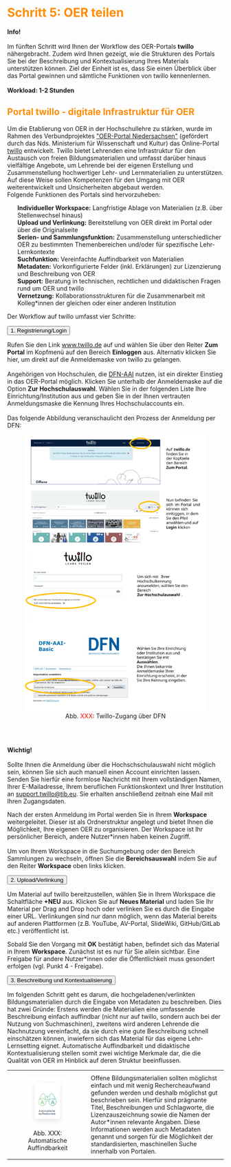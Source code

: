 
<script>
  //Script fürs Accordeon
  var acc = document.getElementsByClassName("accordion");

  for (var i = 0; i < acc.length; i++) {
    acc[i].addEventListener("click", function() {
      var panel = this.nextElementSibling;
      /* if panel already open */
      if (panel.style.maxHeight) {
        this.classList.toggle('activeA', false);
        panel.style.maxHeight = null;
        return;
      }
      /* else */
       for (var j = 0; j < acc.length; j++) {
        acc[j].classList.toggle('activeA', false)
        var p = acc[j].nextElementSibling;
        p.style.maxHeight = null;
      }
      this.classList.toggle('activeA', true);
      panel.style.maxHeight = panel.scrollHeight + "px";
    });
  }
</script>

<h1 style="color:#ff8c00">Schritt 5: OER teilen</h1>
<link rel="stylesheet" href="https://cdnjs.cloudflare.com/ajax/libs/font-awesome/4.7.0/css/font-awesome.min.css">

<div class="infobox">
  <p><i class="fa fa-info-circle" style="color:blue"></i>  <b>Info!</b>
    <br><br>
    Im fünften Schritt wird Ihnen der Workflow des OER-Portals <b>twillo</b> nähergebracht. Zudem wird Ihnen gezeigt, wie die Strukturen des Portals Sie bei der Beschreibung und Kontextualisierung Ihres Materials unterstützen können. Ziel der Einheit ist es, dass Sie einen Überblick über das Portal gewinnen und sämtliche Funktionen von twillo kennenlernen.
    <br>
    <br>
    <b>Workload: 1-2 Stunden</b>
  </p>
</div>

<h2 style="color:#ff8c00">Portal twillo - digitale Infrastruktur für OER</h2>

Um die Etablierung von OER in der Hochschullehre zu stärken, wurde im Rahmen des Verbundprojektes <a aria-describedby="Infos zum Twillo Portal" href="https://projects.tib.eu/oernds/projekt/" target="_blank">"OER-Portal Niedersachsen"</a> (gefördert durch das Nds. Ministerium für Wissenschaft und Kultur) das Online-Portal <a aria-describedby="Zum Twillo Portal" href="http://www.oernds.de/" target="_blank">twillo</a> entwickelt. Twillo bietet Lehrenden eine Infrastruktur für den Austausch von freien Bildungsmaterialien und umfasst darüber hinaus vielfältige Angebote, um Lehrende bei der eigenen Erstellung und Zusammenstellung hochwertiger Lehr- und Lernmaterialien zu unterstützen. Auf diese Weise sollen Kompetenzen für den Umgang mit OER weiterentwickelt und Unsicherheiten abgebaut werden.
<br>
Folgende Funktionen des Portals sind hervorzuheben:

<ul style="list-style-type:none">
      <li><i class="fa fa-check-circle" style="color:green"></i> <b>Individueller Workspace:</b> Langfristige Ablage von Materialien (z.B. über Stellenwechsel hinaus)</li>
      <li><i class="fa fa-check-circle" style="color:green"></i> <b>Upload und Verlinkung:</b> Bereitstellung von OER direkt im Portal oder über die Originalseite</li>
      <li><i class="fa fa-check-circle" style="color:green"></i> <b>Serien- und Sammlungsfunktion:</b> Zusammenstellung unterschiedlicher OER zu bestimmten Themenbereichen und/oder für spezifische Lehr-Lernkontexte</li>
      <li><i class="fa fa-check-circle" style="color:green"></i> <b>Suchfunktion:</b> Vereinfachte Auffindbarkeit von Materialien</li>
      <li><i class="fa fa-check-circle" style="color:green"></i> <b>Metadaten:</b> Vorkonfigurierte Felder (inkl. Erklärungen) zur Lizenzierung und Beschreibung von OER</li>
      <li><i class="fa fa-check-circle" style="color:green"></i> <b>Support:</b> Beratung in technischen, rechtlichen und didaktischen Fragen rund um OER und twillo</li>
      <li><i class="fa fa-check-circle" style="color:green"></i> <b>Vernetzung:</b> Kollaborationsstrukturen für die Zusammenarbeit mit Kolleg*innen der gleichen oder einer anderen Institution</li>
</ul>

Der Workflow auf twillo umfasst vier Schritte:

<div>
   <button class="accordion">1. Registrierung/Login</button>
   <div class="panel">
     <p>Rufen Sie den Link <a aria-describedby="Link zur Seite des deutschen Forschungsnetzes" href="https://www.twillo.de/" target="_blank">www.twillo.de</a> auf und wählen Sie über den Reiter <b>Zum Portal</b> im Kopfmenü auf den Bereich <b>Einloggen</b> aus. Alternativ klicken Sie hier, um direkt auf die Anmeldemaske von twillo zu gelangen.
     <br><br>
Angehörigen von Hochschulen, die <a aria-describedby="Zum Twillo Portal" href="https://www.dfn.de/dienstleistungen/dfnaai/" target="_blank">DFN-AAI</a> nutzen, ist ein direkter Einstieg in das OER-Portal möglich. Klicken Sie unterhalb der Anmeldemaske auf die Option <b>Zur Hochschulauswahl</b>. Wählen Sie in der folgenden Liste Ihre Einrichtung/Institution aus und geben Sie in der Ihnen vertrauten Anmeldungsmaske die Kennung Ihres Hochschulaccounts ein.
     <br><br>
Das folgende Abbildung veranschaulicht den Prozess der Anmeldung per DFN:

   <figure>
      <img src="images/twillo-Login-per-DFN.svg" alt="Abb. XXX: Twillo-Zugang über DFN" title="Abb. XXX: Twillo-Zugang über DFN"/>
      <figcaption style="text-align:center;font-size:14px;">Abb. <font style="color:red">XXX</font>: Twillo-Zugang über DFN</figcaption>
   </figure>

<br><br>

  <div class="warningbox">
    <p><i class="fa fa-exclamation-triangle" style="color:black"></i> <b>Wichtig!</b>
     <br><br>
      Sollte Ihnen die Anmeldung über die Hochschschulauswahl nicht möglich sein, können Sie sich auch manuell einen Account einrichten lassen. Senden Sie hierfür eine formlose Nachricht mit Ihrem vollständigen Namen, Ihrer E-Mailadresse, Ihrem beruflichen Funktionskontext und Ihrer Institution an <a href= "support.twillo@tib.eu">support.twillo@tib.eu</a>. Sie erhalten anschließend zeitnah eine Mail mit Ihren Zugangsdaten.
    </p>
  </div>

   Nach der ersten Anmeldung im Portal werden Sie in Ihrem <b>Workspace</b> weitergeleitet. Dieser ist als Ordnerstruktur angelegt und bietet Ihnen die Möglichkeit, Ihre eigenen OER zu organisieren. Der Workspace ist Ihr persönlicher Bereich, andere Nutzer*innen haben keinen Zugriff.
   <br><br>
   Um von Ihrem Workspace in die Suchumgebung oder den Bereich Sammlungen zu wechseln, öffnen Sie die <b>Bereichsauswahl</b> indem Sie auf den Reiter <b>Workspace</b> oben links klicken.
  </div>
  <button class="accordion">2. Upload/Verlinkung</button>
  <div class="panel">
     <p>Um Material auf twillo bereitzustellen, wählen Sie in Ihrem Workspace die Schaltfläche <b>+NEU</b> aus. Klicken Sie auf <b>Neues Material</b> und laden Sie Ihr Material per Drag and Drop hoch oder verlinken Sie es durch die Eingabe einer URL. Verlinkungen sind nur dann möglich, wenn das Material bereits auf anderen Plattformen (z.B. YouTube, AV-Portal, SlideWiki, GitHub/GitLab etc.) veröffentlicht ist.

Sobald Sie den Vorgang mit <b>OK</b> bestätigt haben, befindet sich das Material in Ihrem <b>Workspace</b>. Zunächst ist es nur für Sie allein sichtbar. Eine Freigabe für andere Nutzer*innen oder die Öffentlichkeit muss gesondert erfolgen (vgl. Punkt 4 - Freigabe).</p>
  </div>
  <button class="accordion">3. Beschreibung und Kontextualisierung </button>
  <div class="panel">
     <p>Im folgenden Schritt geht es darum, die hochgeladenen/verlinkten Bildungsmaterialien durch die Eingabe von Metadaten zu beschreiben. Dies hat zwei Gründe: Erstens werden die Materialien eine umfassende Beschreibung einfach auffindbar (nicht nur auf twillo, sondern auch bei der Nutzung von Suchmaschinen), zweitens wird anderen Lehrende die Nachnutzung vereinfacht, da sie durch eine gute Beschreibung schnell einschätzen können, inwiefern sich das Material für das eigene Lehr-Lernsetting eignet. Automatische Auffindbarkeit und didaktische Kontextualisierung stellen somit zwei wichtige Merkmale dar, die die Qualität von OER im Hinblick auf deren Struktur beeinflussen.</p>
  <table id="invisible">
  <tr>
    <td valign="middle" text-align="left" width="30%">
      <figure style="float:left;align:middle;">
        <img src="images/Automatische_Auffinbarkeit.svg" alt="Abb. XXX: Automatische Auffindbarkeit" title="Abb. XXX: Automatische Auffindbarkeit"/>
        <figcaption style="text-align:center;font-size:14px;">Abb. XXX: Automatische Auffindbarkeit</figcaption>
      </figure></td>
    <td valign="middle" text-align="left" width="70%">
      Offene Bildungsmaterialien sollten möglichst einfach und mit wenig Rechercheaufwand gefunden werden und deshalb möglichst gut beschrieben sein. Hierfür sind prägnante Titel, Beschreibungen und Schlagworte, die Lizenzauszeichnung sowie die Namen der Autor*innen relevante Angaben. Diese Informationen werden auch Metadaten genannt und sorgen für die Möglichkeit der standardisierten, maschinellen Suche innerhalb von Portalen. 
    </td>
  </tr>
</table>
  </div>
</div>

